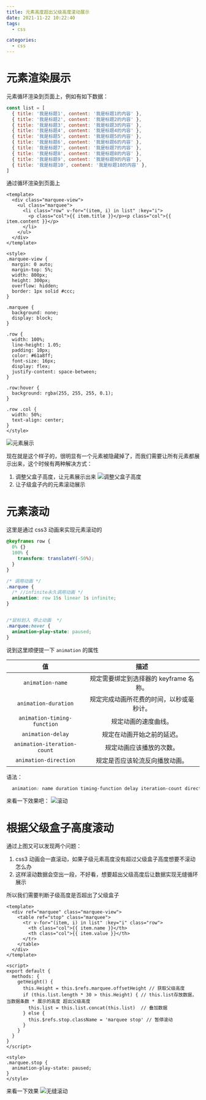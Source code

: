 ```yaml
---
title: 元素高度超出父级高度滚动展示
date: 2021-11-22 10:22:40
tags: 
  - css

categories: 
  - css
---
```


# 元素渲染展示
元素循环渲染到页面上，例如有如下数据：
```js
const list = [
  { title: '我是标题1', content: '我是标题1的内容' },
  { title: '我是标题2', content: '我是标题2的内容' },
  { title: '我是标题3', content: '我是标题3的内容' },
  { title: '我是标题4', content: '我是标题4的内容' },
  { title: '我是标题5', content: '我是标题5的内容' },
  { title: '我是标题6', content: '我是标题6的内容' },
  { title: '我是标题7', content: '我是标题7的内容' },
  { title: '我是标题8', content: '我是标题8的内容' },
  { title: '我是标题9', content: '我是标题9的内容' },
  { title: '我是标题10', content: '我是标题10的内容' },
]
```
通过循环渲染到页面上

```vue
<template>
  <div class="marquee-view">
    <ul class="marquee">
      <li class="row" v-for="(item, i) in list" :key="i">
        <p class="col">{{ item.title }}</p><p class="col">{{ item.content }}</p>
      </li>
    </ul>
  </div>
</template>

<style>
.marquee-view {
  margin: 0 auto;
  margin-top: 5%;
  width: 800px;
  height: 300px;
  overflow: hidden;
  border: 1px solid #ccc;
}

.marquee {
  background: none;
  display: block;
}

.row {
  width: 100%;
  line-height: 1.05;
  padding: 10px;
  color: #61a8ff;
  font-size: 16px;
  display: flex;
  justify-content: space-between;
}

.row:hover {
  background: rgba(255, 255, 255, 0.1);
}

.row .col {
  width: 50%;
  text-align: center;
}
</style>
```

![元素展示](https://cdn.jsdelivr.net/gh/Melanie618/CDN@v1.0/images/css/scroll1.jpg?raw=true)

现在就是这个样子的，很明显有一个元素被隐藏掉了，而我们需要让所有元素都展示出来，这个时候有两种解决方式：
1. 调整父盒子高度，让元素展示出来
![调整父盒子高度](https://cdn.jsdelivr.net/gh/Melanie618/CDN@v1.0/images/css/height-change.png?raw=true)
1. 让子级盒子内的元素滚动展示

# 元素滚动
这里是通过 css3 动画来实现元素滚动的
```css
@keyframes row {
  0% {}
  100% {
    transform: translateY(-50%);
  }
}

/* 调用动画 */
.marquee {
  /* //infinite永久调用动画 */
  animation: row 15s linear 1s infinite;
}


/*鼠标划入 停止动画  */
.marquee:hover {
  animation-play-state: paused;
}
```

说到这里顺便提一下 `animation` 的属性

|            值               |                  描述                    |
| :-------------------------: | :--------------------------------------: |
|      `animation-name`       |  规定需要绑定到选择器的 keyframe 名称。  |
|    `animation-duration`     | 规定完成动画所花费的时间，以秒或毫秒计。 |
| `animation-timing-function` |           规定动画的速度曲线。           |
|      `animation-delay`      |        规定在动画开始之前的延迟。        |
| `animation-iteration-count` |         规定动画应该播放的次数。         |
|    `animation-direction`    |      规定是否应该轮流反向播放动画。      |

语法：
```css
  animation: name duration timing-function delay iteration-count direction;
```

来看一下效果吧：
![滚动](https://cdn.jsdelivr.net/gh/Melanie618/CDN@v1.0/images/css/scroll.gif?raw=true)

# 根据父级盒子高度滚动
通过上图又可以发现两个问题：
1. css3 动画会一直滚动，如果子级元素高度没有超过父级盒子高度想要不滚动怎么办
2. 这样滚动数据会空出一段，不好看，想要超出父级高度后让数据实现无缝循环展示

所以我们需要判断子级高度是否超出了父级盒子

```vue
<template>
  <div ref="marquee" class="marquee-view">
    <table ref="stop" class="marquee">
      <tr v-for="(item, i) in list" :key="i" class="row">
        <th class="col">{{ item.name }}</th>
        <th class="col">{{ item.value }}</th>
      </tr>
    </table>
  </div>
</template>

<script>
export default {
  methods: {
    getHeight() {
      this.Height = this.$refs.marquee.offsetHeight // 获取父级高度
      if (this.list.length * 30 > this.Height) { // this.list存放数据，当数据条数 * 展示的高度 超出父级高度
        this.list = this.list.concat(this.list)  // 叠加数据
      } else {
        this.$refs.stop.className = 'marquee stop' // 暂停滚动
      }
    }
  }
}
</script>

<style>
.marquee.stop {
  animation-play-state: paused;
}
</style>
```
来看一下效果
![无缝滚动](https://cdn.jsdelivr.net/gh/Melanie618/CDN@v1.0/images/css/seamless_scrolling.gif?raw=true)